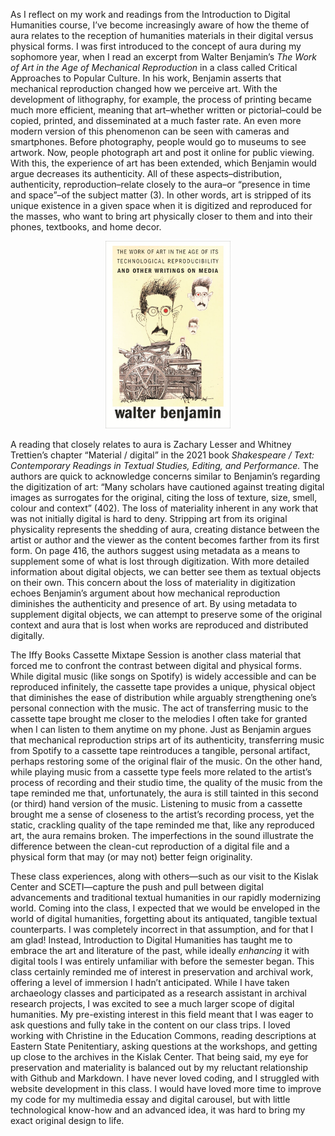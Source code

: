   As I reflect on my work and readings from the Introduction to Digital Humanities course, I’ve become increasingly aware of how the theme of aura relates to the reception of humanities materials in their digital versus physical forms. I was first introduced to the concept of aura during my sophomore year, when I read an excerpt from Walter Benjamin’s *The Work of Art in the Age of Mechanical Reproduction* in a class called Critical Approaches to Popular Culture. In his work, Benjamin asserts that mechanical reproduction changed how we perceive art. With the development of lithography, for example, the process of printing became much more efficient, meaning that art–whether written or pictorial–could be copied, printed, and disseminated at a much faster rate. An even more modern version of this phenomenon can be seen with cameras and smartphones. Before photography, people would go to museums to see artwork. Now, people photograph art and post it online for public viewing. With this, the experience of art has been extended, which Benjamin would argue decreases its authenticity. All of these aspects–distribution, authenticity, reproduction–relate closely to the aura–or “presence in time and space”–of the subject matter (3). In other words, art is stripped of its unique existence in a given space when it is digitized and reproduced for the masses, who want to bring art physically closer to them and into their phones, textbooks, and home decor. 
  
<div style="text-align: center;">
  <img src="walterbenjamin.jpeg" alt="The Work of Art in the Age of Mechanical Reproduction" width="200">
</div>

  
  A reading that closely relates to aura is Zachary Lesser and Whitney Trettien’s chapter “Material / digital” in the 2021 book *Shakespeare / Text: Contemporary Readings in Textual Studies, Editing, and Performance.* The authors are quick to acknowledge concerns similar to Benjamin’s regarding the digitization of art: “Many scholars have cautioned against treating digital images as surrogates for the original, citing the loss of texture, size, smell, colour and context” (402). The loss of materiality inherent in any work that was not initially digital is hard to deny. Stripping art from its original physicality represents the shedding of aura, creating distance between the artist or author and the viewer as the content becomes farther from its first form. On page 416, the authors suggest using metadata as a means to supplement some of what is lost through digitization. With more detailed information about digital objects, we can better see them as textual objects on their own. This concern about the loss of materiality in digitization echoes Benjamin’s argument about how mechanical reproduction diminishes the authenticity and presence of art. By using metadata to supplement digital objects, we can attempt to preserve some of the original context and aura that is lost when works are reproduced and distributed digitally.
  
  The Iffy Books Cassette Mixtape Session is another class material that forced me to confront the contrast between digital and physical forms. While digital music (like songs on Spotify) is widely accessible and can be reproduced infinitely, the cassette tape provides a unique, physical object that diminishes the ease of distribution while arguably strengthening one’s personal connection with the music. The act of transferring music to the cassette tape brought me closer to the melodies I often take for granted when I can listen to them anytime on my phone. Just as Benjamin argues that mechanical reproduction strips art of its authenticity, transferring music from Spotify to a cassette tape reintroduces a tangible, personal artifact, perhaps restoring some of the original flair of the music. On the other hand, while playing music from a cassette type feels more related to the artist’s process of recording and their studio time, the quality of the music from the tape reminded me that, unfortunately, the aura is still tainted in this second (or third) hand version of the music. Listening to music from a cassette brought me a sense of closeness to the artist’s recording process, yet the static, crackling quality of the tape reminded me that, like any reproduced art, the aura remains broken. The imperfections in the sound illustrate the difference between the clean-cut reproduction of a digital file and a physical form that may (or may not) better feign originality.
  
  These class experiences, along with others—such as our visit to the Kislak Center and SCETI—capture the push and pull between digital advancements and traditional textual humanities in our rapidly modernizing world. Coming into the class, I expected that we would be enveloped in the world of digital humanities, forgetting about its antiquated, tangible textual counterparts. I was completely incorrect in that assumption, and for that I am glad! Instead, Introduction to Digital Humanities has taught me to embrace the art and literature of the past, while ideally *enhancing* it with digital tools I was entirely unfamiliar with before the semester began. This class certainly reminded me of interest in preservation and archival work, offering a level of immersion I hadn’t anticipated. While I have taken archaeology classes and participated as a research assistant in archival research projects, I was excited to see a much larger scope of digital humanities. My pre-existing interest in this field meant that I was eager to ask questions and fully take in the content on our class trips. I loved working with Christine in the Education Commons, reading descriptions at Eastern State Penitentiary, asking questions at the workshops, and getting up close to the archives in the Kislak Center. That being said, my eye for preservation and materiality is balanced out by my reluctant relationship with Github and Markdown. I have never loved coding, and I struggled with website development in this class. I would have loved more time to improve my code for my multimedia essay and digital carousel, but with little technological know-how and an advanced idea, it was hard to bring my exact original design to life. 
